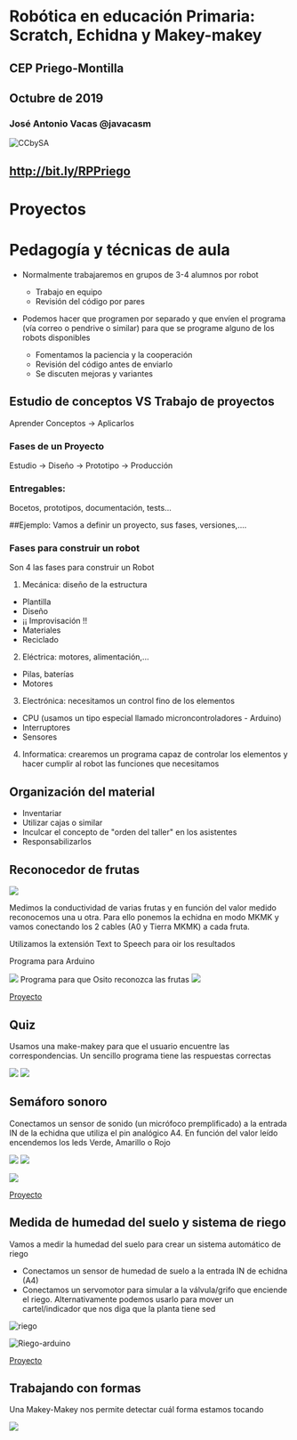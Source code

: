 # Robótica en educación Primaria: Scratch, Echidna y Makey-makey

## CEP Priego-Montilla

## Octubre de 2019

### José Antonio Vacas @javacasm

![CCbySA](./images/Licencia_CC.png)

## http://bit.ly/RPPriego

# Proyectos


# Pedagogía y técnicas de aula


* Normalmente trabajaremos en grupos de 3-4 alumnos por robot
    * Trabajo en equipo
    * Revisión del código por pares
        
* Podemos hacer que programen por separado y que envíen el programa (vía correo o pendrive o similar) para que se programe alguno de los robots disponibles
    * Fomentamos la paciencia y la cooperación
    * Revisión del código antes de enviarlo
    * Se discuten mejoras y variantes
    
## Estudio de conceptos VS Trabajo de proyectos

Aprender Conceptos -> Aplicarlos

### Fases de un Proyecto

Estudio -> Diseño -> Prototipo -> Producción

### Entregables:

Bocetos, prototipos, documentación, tests...



##Ejemplo: Vamos a definir un proyecto, sus fases, versiones,....
    
### Fases para construir  un robot

Son 4 las fases para construir un Robot

1. Mecánica: diseño de la estructura
  * Plantilla
  * Diseño
  * ¡¡ Improvisación !!
  * Materiales
  * Reciclado
2. Eléctrica: motores, alimentación,...
  * Pilas, baterías
  * Motores
3. Electrónica: necesitamos un control fino de los elementos
  * CPU (usamos un tipo especial llamado microncontroladores - Arduino)
  * Interruptores
  * Sensores
4. Informatica: crearemos un programa capaz de controlar los elementos y hacer cumplir al robot las funciones que necesitamos	    

## Organización del material

* Inventariar
* Utilizar cajas o similar
* Inculcar el concepto de "orden del taller" en los asistentes
* Responsabilizarlos


## Reconocedor de frutas

![](./images/Proyecto2b.jpg)

Medimos la conductividad de varias frutas y en función del valor medido reconocemos una u otra. Para ello ponemos la echidna en modo MKMK y vamos conectando los 2 cables (A0 y Tierra MKMK) a cada fruta.

Utilizamos la extensión Text to Speech para oir los resultados

Programa para Arduino

![](./images/Frutas-arduino.png)
Programa para que Osito reconozca las frutas
![](./images/Frutas-osito.png)

[Proyecto](https://planet.mblock.cc/project/projectshare/103635)

## Quiz

Usamos una make-makey para que el usuario encuentre las correspondencias. Un sencillo programa tiene las respuestas correctas

![](./images/Proyecto3b.jpg)
![](./images/Proyecto3.jpg)

## Semáforo sonoro

Conectamos un sensor de sonido (un micrófoco premplificado) a la entrada IN de la echidna que utiliza el pin analógico A4. En función del valor leído encendemos los leds Verde, Amarillo o Rojo

![](./images/Proyecto4b.jpg)
![](./images/Proyecto4.jpg)

![](./images/NivelSonoro.png)

[Proyecto](https://planet.mblock.cc/project/projectshare/103651)

## Medida de humedad del suelo y sistema de riego

Vamos a medir la humedad del suelo para crear un sistema automático de riego
* Conectamos un sensor de humedad de suelo a la entrada IN de echidna (A4)
* Conectamos un servomotor para simular a la válvula/grifo que enciende el riego. Alternativamente podemos usarlo para mover un cartel/indicador que nos diga que la planta tiene sed

![riego](./images/Riego.png)

![Riego-arduino](./images/Riego-arduino.png)

[Proyecto](https://planet.mblock.cc/project/103662)


## Trabajando con formas

Una Makey-Makey nos permite detectar cuál forma estamos tocando

![](./images/Proyecto1.jpg)


